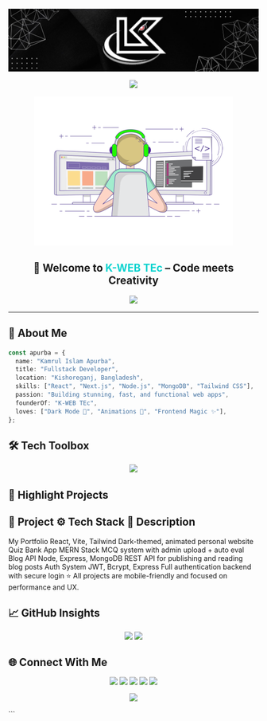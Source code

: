 <!-- 🔥 Sleek Banner -->

<p align="center">
 <img src="./Black and Yellow Web Developer LinkedIn Banner.jpg"/>
</p>


<!-- 🌊 Fancy Header -->

<p align="center">
  <img src="https://capsule-render.vercel.app/api?type=waving&height=301&color=gradient&text=Welcome%20To%20K-Web%20TEc.&reversal=true&fontSize=50" />
</p>

<!-- 💻 Cool Developer GIF -->

<p align="center">
  <img src="./ddd.gif" height="300px" alt="Apurba coding gif" />
</p>

<h2 align="center">🚀 Welcome to <span style="color:#0ED3CF">K-WEB TEc</span> – Code meets Creativity</h2>

<p align="center">
  <img src="https://readme-typing-svg.demolab.com?font=Fira+Code&weight=500&size=20&duration=3000&pause=1000&color=0ED3CF&center=true&vCenter=true&width=435&lines=Fullstack+Web+Developer;React+%7C+Next+%7C+Node+%7C+MongoDB;Building+Modern+%26+Responsive+UI/UX;Lover+of+Dark+Mode+and+Clean+Code!" />
</p>

---

## 🧠 About Me

```ts
const apurba = {
  name: "Kamrul Islam Apurba",
  title: "Fullstack Developer",
  location: "Kishoreganj, Bangladesh",
  skills: ["React", "Next.js", "Node.js", "MongoDB", "Tailwind CSS"],
  passion: "Building stunning, fast, and functional web apps",
  founderOf: "K-WEB TEc",
  loves: ["Dark Mode 🌙", "Animations 💫", "Frontend Magic ✨"],
};
```

## 🛠️ Tech Toolbox
<p align="center"> <img src="https://skillicons.dev/icons?i=js,ts,react,next,tailwind,nodejs,express,mongodb,html,css,vite,git,firebase&perline=7" /> </p>

## 📌 Highlight Projects

## 🚧 Project	  ⚙️ Tech Stack	    📃 Description
My Portfolio	React, Vite, Tailwind	Dark-themed, animated personal website
Quiz Bank App	MERN Stack	MCQ system with admin upload + auto eval
Blog API	Node, Express, MongoDB	REST API for publishing and reading blog posts
Auth System	JWT, Bcrypt, Express	Full authentication backend with secure login
⭐ All projects are mobile-friendly and focused on performance and UX.

## 📈 GitHub Insights
<p align="center"> <img src="https://github-readme-stats.vercel.app/api?username=k-apurba&show_icons=true&theme=tokyonight&hide_border=true&border_radius=15" height="180px"/> <img src="https://github-readme-stats.vercel.app/api/top-langs/?username=k-apurba&layout=compact&theme=tokyonight&hide_border=true&border_radius=15" height="180px"/> </p>

## 🌐 Connect With Me
<p align="center"> <a href="mailto:kwebtec@gmail.com"><img src="https://img.shields.io/badge/Gmail-D14836?style=for-the-badge&logo=gmail&logoColor=white" /></a> <a href="https://yourwebsite.com"><img src="https://img.shields.io/badge/Portfolio-0ED3CF?style=for-the-badge&logo=vercel&logoColor=white" /></a> <a href="https://linkedin.com/in/your-link"><img src="https://img.shields.io/badge/LinkedIn-0077B5?style=for-the-badge&logo=linkedin&logoColor=white" /></a> <a href="https://instagram.com/your-handle"><img src="https://img.shields.io/badge/Instagram-E1306C?style=for-the-badge&logo=instagram&logoColor=white" /></a> <a href="https://github.com/k-apurba"><img src="https://img.shields.io/badge/GitHub-181717?style=for-the-badge&logo=github&logoColor=white" /></a> </p>

<p align="center"> <img src="https://capsule-render.vercel.app/api?type=waving&color=0ED3CF,9333EA&height=100&section=footer"/> </p> ```
